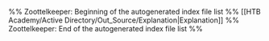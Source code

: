%% Zoottelkeeper: Beginning of the autogenerated index file list  %%
 [[HTB Academy/Active Directory/Out_Source/Explanation|Explanation]]
%% Zoottelkeeper: End of the autogenerated index file list  %%
